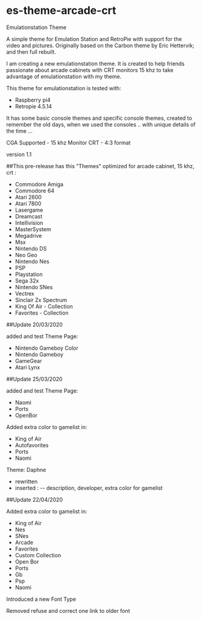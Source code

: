 # es-theme-arcade-crt
Emulationstation Theme

A simple theme for Emulation Station and RetroPie with support for the video and pictures.
Originally based on the Carbon theme by Eric Hettervik; and then full rebuilt.

I am creating a new emulationstation theme. It is created to help friends passionate about arcade cabinets with CRT monitors 15 khz to take advantage of emulationstation with my theme.

This theme for emulationstation is tested with:
- Raspberry pi4
- Retropie 4.5.14

It has some basic console themes and specific console themes, created to remember the old days, when we used the consoles .. with unique details of the time ...

CGA Supported - 15 khz Monitor CRT - 4:3 format

version 1.1

##This pre-release has this "Themes" optimized for arcade cabinet, 15 khz, crt :

- Commodore Amiga 
- Commodore 64
- Atari 2600
- Atari 7800
- Lasergame
- Dreamcast
- Intellivision
- MasterSystem
- Megadrive
- Msx
- Nintendo DS
- Neo Geo
- Nintendo Nes
- PSP
- Playstation
- Sega 32x
- Nintendo SNes
- Vectrex
- Sinclair Zx Spectrum
- King Of Air - Collection
- Favorites - Collection

##Update 20/03/2020

added and test Theme Page:
- Nintendo Gameboy Color
- Nintendo Gameboy
- GameGear
- Atari Lynx

##Update 25/03/2020

added and test Theme Page:
- Naomi
- Ports
- OpenBor

Added extra color to gamelist in:
- King of Air
- Autofavorites
- Ports
- Naomi

Theme: Daphne
- rewritten
- inserted : 
-- description, developer, extra color for gamelist


##Update 22/04/2020

Added extra color to gamelist in:
- King of Air
- Nes
- SNes
- Arcade
- Favorites
- Custom Collection
- Open Bor
- Ports
- Gb
- Psp
- Naomi

Introduced a new Font Type

Removed refuse and correct one link to older font
